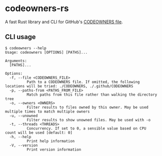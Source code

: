 # codeowners-rs

A fast Rust library and CLI for GitHub's [CODEOWNERS file](https://docs.github.com/en/github/creating-cloning-and-archiving-repositories/about-code-owners#codeowners-syntax).

## CLI usage

```
$ codeowners --help
Usage: codeowners [OPTIONS] [PATHS]...

Arguments:
  [PATHS]...

Options:
  -f, --file <CODEOWNERS_FILE>
          Path to a CODEOWNERS file. If omitted, the following locations will be tried: ./CODEOWNERS, ./.github/CODEOWNERS
  -p, --paths-from <PATHS_FROM_FILE>
          Match paths from this file rather than walking the directory tree
  -o, --owners <OWNERS>
          Filter results to files owned by this owner. May be used multiple times to match multiple owners
  -u, --unowned
          Filter results to show unowned files. May be used with -o
  -t, --threads <THREADS>
          Concurrency. If set to 0, a sensible value based on CPU count will be used [default: 0]
  -h, --help
          Print help information
  -V, --version
          Print version information
```
